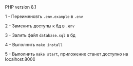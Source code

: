 PHP version 8.1

1 - Переименовть `.env.example` в `.env`

2 - Заменить доступы к бд в `.env`

3 - Залить файл `database.sql` в бд

4 - Выполнить `make install`

5 - Выполнить `make start`, приложение станет доступно на localhost:8000